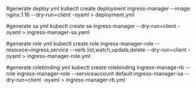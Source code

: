 
#generate deploy yml
kubectl create deployment ingress-manager --image nginx:1.16 --dry-run=client -oyaml > deployment.yml

#generate sa yml
kubectl create sa ingress-manager --dry-run=client -oyaml > ingress-manager-sa.yaml

#generate role yml
kubectl create role ingress-manager-role --resource=ingress,service --verb list,watch,update,delete --dry-run=client -oyaml > ingress-manager-role.yml

#generate rolebinding yml
kubectl create rolebinding ingress-manage-rb --role ingress-manager-role --serviceaccount default:ingress-manager-sa --dry-run=client  -oyaml > ingress-manager-rb.yml